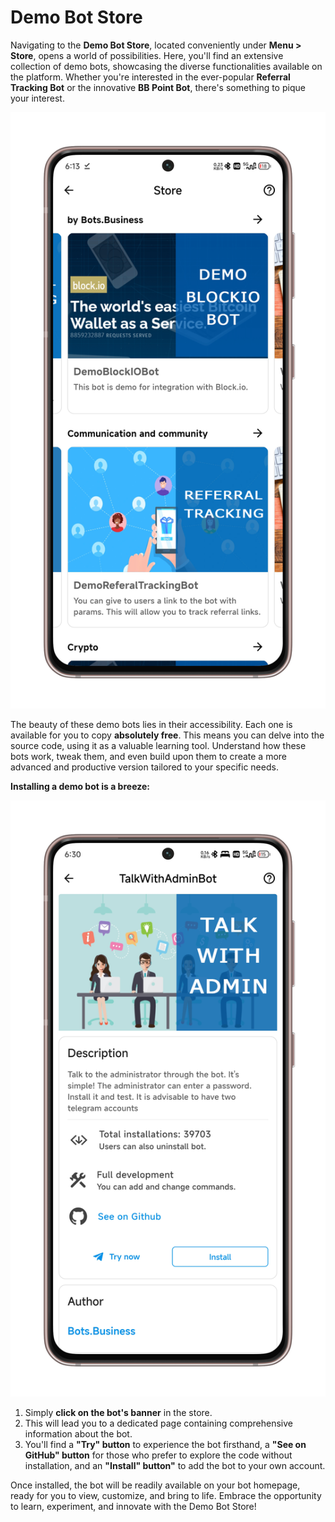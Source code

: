 # Demo Bot Store

Navigating to the **Demo Bot Store**, located conveniently under **Menu > Store**, opens a world of possibilities. Here, you'll find an extensive collection of demo bots, showcasing the diverse functionalities available on the platform. Whether you're interested in the ever-popular **Referral Tracking Bot** or the innovative **BB Point Bot**, there's something to pique your interest.

![Demo bots ss](/.gitbook/assets/demo-store1.png)

The beauty of these demo bots lies in their accessibility. Each one is available for you to copy **absolutely free**. This means you can delve into the source code, using it as a valuable learning tool. Understand how these bots work, tweak them, and even build upon them to create a more advanced and productive version tailored to your specific needs.

**Installing a demo bot is a breeze:**

![demo bot info](/.gitbook/assets/store-bot-info.png)

1. Simply **click on the bot's banner** in the store.
2. This will lead you to a dedicated page containing comprehensive information about the bot.
3. You'll find a **"Try" button** to experience the bot firsthand, a **"See on GitHub" button** for those who prefer to explore the code without installation, and an **"Install" button"** to add the bot to your own account.

Once installed, the bot will be readily available on your bot homepage, ready for you to view, customize, and bring to life. Embrace the opportunity to learn, experiment, and innovate with the Demo Bot Store!


